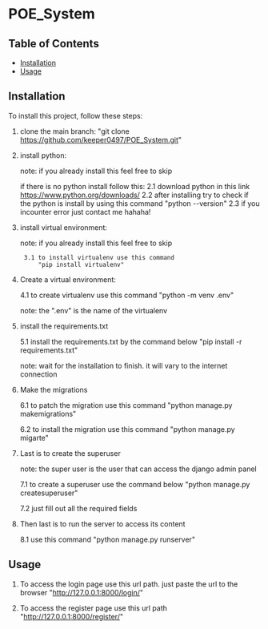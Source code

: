# POE_System


## Table of Contents

- [Installation](#installation)
- [Usage](#usage)


## Installation

To install this project, follow these steps:

1. clone the main branch:
    "git clone https://github.com/keeper0497/POE_System.git"

2. install python:

    note: if you already install this feel free to skip

    if there is no python install follow this:
        2.1 download python in this link https://www.python.org/downloads/
        2.2 after installing try to check if the python is install by using this command
            "python --version"
        2.3 if you incounter error just contact me hahaha!

3. install virtual environment:

    note: if you already install this feel free to skip

        3.1 to install virtualenv use this command
            "pip install virtualenv"

4. Create a virtual environment:
    
    4.1 to create virtualenv use this command
        "python -m venv .env"

    note: the ".env" is the name of the virtualenv

5. install the requirements.txt

    5.1 install the requirements.txt by the command below
        "pip install -r requirements.txt"

    note: wait for the installation to finish. it will vary to the internet connection

6. Make the migrations

    6.1 to patch the migration use this command
        "python manage.py makemigrations"

    6.2 to install the migration use this command
        "python manage.py migarte"

7. Last is to create the superuser

    note: the super user is the user that can access the django admin panel

    7.1 to create a superuser use the command below
        "python manage.py createsuperuser"

    7.2 just fill out all the required fields

8. Then last is to run the server to access its content

    8.1 use this command
        "python manage.py runserver"

## Usage

1. To access the login page use this url path. just paste the url to the browser
    "http://127.0.0.1:8000/login/"

2. To access the register page use this url path
    "http://127.0.0.1:8000/register/"

